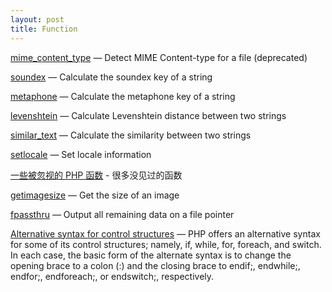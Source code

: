 ```yaml
---
layout: post
title: Function
---
```


[mime_content_type](http://php.net/manual/en/function.mime-content-type.php) — Detect MIME Content-type for a file (deprecated)

[soundex](http://www.php.net/manual/en/function.soundex.php) — Calculate the soundex key of a string

[metaphone](http://www.php.net/manual/en/function.metaphone.php) — Calculate the metaphone key of a string

[levenshtein](http://www.php.net/manual/en/function.levenshtein.php) — Calculate Levenshtein distance between two strings

[similar_text](http://www.php.net/manual/en/function.similar-text.php) — Calculate the similarity between two strings

[setlocale](http://www.php.net/manual/en/function.setlocale.php) — Set locale information

[一些被忽视的 PHP 函数](http://www.gracecode.com/archives/3013/) - 很多没见过的函数

[getimagesize](http://php.net/manual/en/function.getimagesize.php) — Get the size of an image

[fpassthru](http://php.net/manual/en/function.fpassthru.php) — Output all remaining data on a file pointer

[Alternative syntax for control structures](http://php.net/manual/en/control-structures.alternative-syntax.php) — PHP offers an alternative syntax for some of its control structures; namely, if, while, for, foreach, and switch. In each case, the basic form of the alternate syntax is to change the opening brace to a colon (:) and the closing brace to endif;, endwhile;, endfor;, endforeach;, or endswitch;, respectively.
